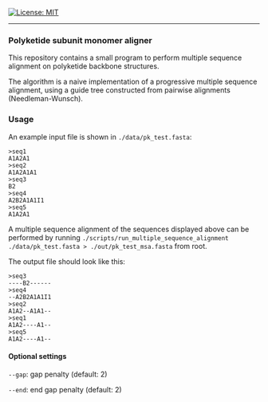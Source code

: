 [![License: MIT](https://img.shields.io/badge/License-MIT-yellow.svg)](https://opensource.org/licenses/MIT)

---

### Polyketide subunit monomer aligner

This repository contains a small program to perform multiple 
sequence alignment on polyketide backbone structures. 

The algorithm is a naive implementation of a progressive multiple sequence
alignment, using a guide tree constructed from pairwise alignments
(Needleman-Wunsch).

### Usage

An example input file is shown in `./data/pk_test.fasta`:
```text
>seq1
A1A2A1
>seq2
A1A2A1A1
>seq3
B2
>seq4
A2B2A1A1I1
>seq5
A1A2A1
```

A multiple sequence alignment of the sequences displayed above can be performed
by running `./scripts/run_multiple_sequence_alignment ./data/pk_test.fasta > ./out/pk_test_msa.fasta` 
from root.

The output file should look like this:
```text
>seq3
----B2------
>seq4
--A2B2A1A1I1
>seq2
A1A2--A1A1--
>seq1
A1A2----A1--
>seq5
A1A2----A1--
```

#### Optional settings

`--gap`: gap penalty (default: 2)

`--end`: end gap penalty (default: 2)

